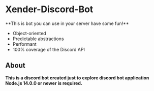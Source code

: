 # Xender-Discord-Bot

  <p>
  **This is bot you can use in your server have some fun!**
  </p>

- Object-oriented
- Predictable abstractions
- Performant
- 100% coverage of the Discord API

## About

**This is a discord bot created just to explore discord bot application**
**Node.js 14.0.0 or newer is required.**  
